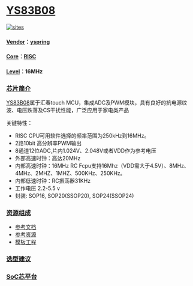 ﻿# [YS83B08](https://github.com/SoCXin/YS83B08)

[![sites](http://182.61.61.133/link/resources/SoC.png)](http://www.SoC.Xin)

#### [Vendor](https://github.com/SoCXin/Vendor)：[yspring](http://www.yspringtech.com/list/?134_1.html)
#### [Core](https://github.com/SoCXin/STM8)：[RISC](https://github.com/SoCXin/RISC)
#### [Level](https://github.com/SoCXin/Level)：16MHz

### [芯片简介](https://github.com/SoCXin/YS83B08)

[YS83B08](https://github.com/SoCXin/YS83B08)属于汇春touch MCU，集成ADC及PWM模块，具有良好的抗电源纹波、电压跌落及CS干扰性能，广泛应用于家电类产品

关键特性：

* RISC CPU可用软件选择的频率范围为250kHz到16MHz。
*  2路10bit 高分辨率PWM输出
* 8通道12位ADC,片内1.024V、2.048V或者VDD作为参考电压
* 外部高速时钟：高达20MHz
* 内部高速时钟：16MHz RC Fcpu支持16Mhz（VDD需大于4.5V）、8MHz、4MHz、2MHZ、1MHZ、500KHz、250KHz。
* 内部低速时钟：RC振荡器31KHz
* 工作电压 2.2-5.5 v
* 封装: SOP16, SOP20(SSOP20), SOP24(SSOP24)


### [资源组成](https://github.com/SoCXin/YS83B08)

* [参考文档](docs/)
* [参考资源](src/)
* [模板工程](demo/)

### [选型建议](https://github.com/SoCXin)


###  [SoC芯平台](http://www.SoC.Xin)
